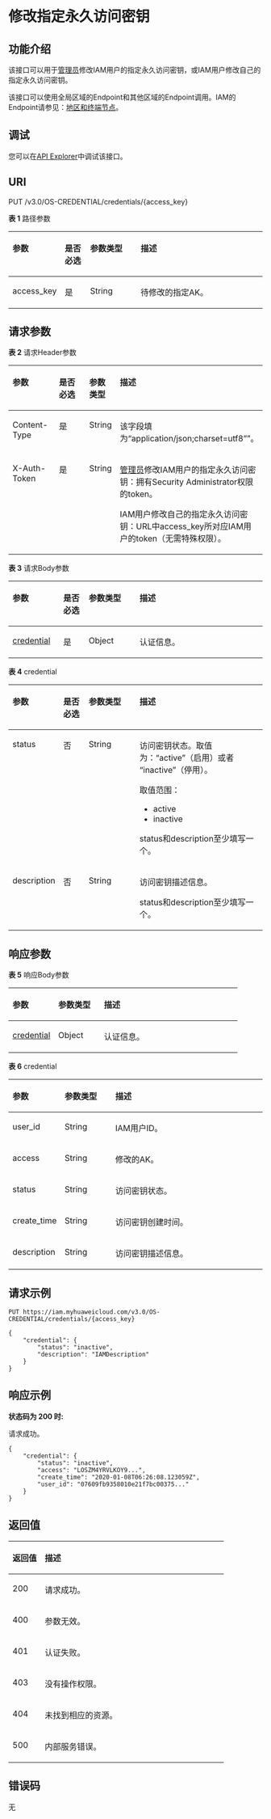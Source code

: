 # 修改指定永久访问密钥<a name="iam_03_0004"></a>

## 功能介绍<a name="zh-cn_topic_0221482390_section81630136365"></a>

该接口可以用于[管理员](https://support.huaweicloud.com/usermanual-iam/iam_01_0001.html)修改IAM用户的指定永久访问密钥，或IAM用户修改自己的指定永久访问密钥。

该接口可以使用全局区域的Endpoint和其他区域的Endpoint调用。IAM的Endpoint请参见：[地区和终端节点](https://developer.huaweicloud.com/endpoint?IAM)。

## 调试<a name="section19087108563"></a>

您可以在[API Explorer](https://apiexplorer.developer.huaweicloud.com/apiexplorer/doc?product=IAM&api=UpdatePermanentAccessKey)中调试该接口。

## URI<a name="zh-cn_topic_0221482390_section171661113153618"></a>

PUT /v3.0/OS-CREDENTIAL/credentials/\{access\_key\}

**表 1**  路径参数

<a name="zh-cn_topic_0221482390_table15169413183615"></a>
<table><thead align="left"><tr id="zh-cn_topic_0221482390_row016841303614"><th class="cellrowborder" valign="top" width="20%" id="mcps1.2.5.1.1"><p id="zh-cn_topic_0221482390_p16170141318368"><a name="zh-cn_topic_0221482390_p16170141318368"></a><a name="zh-cn_topic_0221482390_p16170141318368"></a>参数</p>
</th>
<th class="cellrowborder" valign="top" width="10%" id="mcps1.2.5.1.2"><p id="zh-cn_topic_0221482390_p61711613183616"><a name="zh-cn_topic_0221482390_p61711613183616"></a><a name="zh-cn_topic_0221482390_p61711613183616"></a>是否必选</p>
</th>
<th class="cellrowborder" valign="top" width="20%" id="mcps1.2.5.1.3"><p id="zh-cn_topic_0221482390_p20172121314369"><a name="zh-cn_topic_0221482390_p20172121314369"></a><a name="zh-cn_topic_0221482390_p20172121314369"></a>参数类型</p>
</th>
<th class="cellrowborder" valign="top" width="50%" id="mcps1.2.5.1.4"><p id="zh-cn_topic_0221482390_p417212137368"><a name="zh-cn_topic_0221482390_p417212137368"></a><a name="zh-cn_topic_0221482390_p417212137368"></a>描述</p>
</th>
</tr>
</thead>
<tbody><tr id="zh-cn_topic_0221482390_row11168151383619"><td class="cellrowborder" valign="top" width="20%" headers="mcps1.2.5.1.1 "><p id="zh-cn_topic_0221482390_p1717313139369"><a name="zh-cn_topic_0221482390_p1717313139369"></a><a name="zh-cn_topic_0221482390_p1717313139369"></a>access_key</p>
</td>
<td class="cellrowborder" valign="top" width="10%" headers="mcps1.2.5.1.2 "><p id="zh-cn_topic_0221482390_p2017461333613"><a name="zh-cn_topic_0221482390_p2017461333613"></a><a name="zh-cn_topic_0221482390_p2017461333613"></a>是</p>
</td>
<td class="cellrowborder" valign="top" width="20%" headers="mcps1.2.5.1.3 "><p id="zh-cn_topic_0221482390_p817420131366"><a name="zh-cn_topic_0221482390_p817420131366"></a><a name="zh-cn_topic_0221482390_p817420131366"></a>String</p>
</td>
<td class="cellrowborder" valign="top" width="50%" headers="mcps1.2.5.1.4 "><p id="zh-cn_topic_0221482390_p9175131353614"><a name="zh-cn_topic_0221482390_p9175131353614"></a><a name="zh-cn_topic_0221482390_p9175131353614"></a>待修改的指定AK。</p>
</td>
</tr>
</tbody>
</table>

## 请求参数<a name="zh-cn_topic_0221482390_section11762136360"></a>

**表 2**  请求Header参数

<a name="zh-cn_topic_0221482390_HeaderParameter"></a>
<table><thead align="left"><tr id="zh-cn_topic_0221482390_row1017711393611"><th class="cellrowborder" valign="top" width="20%" id="mcps1.2.5.1.1"><p id="zh-cn_topic_0221482390_p1917817133364"><a name="zh-cn_topic_0221482390_p1917817133364"></a><a name="zh-cn_topic_0221482390_p1917817133364"></a>参数</p>
</th>
<th class="cellrowborder" valign="top" width="20%" id="mcps1.2.5.1.2"><p id="zh-cn_topic_0221482390_p13179111373620"><a name="zh-cn_topic_0221482390_p13179111373620"></a><a name="zh-cn_topic_0221482390_p13179111373620"></a>是否必选</p>
</th>
<th class="cellrowborder" valign="top" width="10%" id="mcps1.2.5.1.3"><p id="zh-cn_topic_0221482390_p3180171373615"><a name="zh-cn_topic_0221482390_p3180171373615"></a><a name="zh-cn_topic_0221482390_p3180171373615"></a>参数类型</p>
</th>
<th class="cellrowborder" valign="top" width="50%" id="mcps1.2.5.1.4"><p id="zh-cn_topic_0221482390_p151805139361"><a name="zh-cn_topic_0221482390_p151805139361"></a><a name="zh-cn_topic_0221482390_p151805139361"></a>描述</p>
</th>
</tr>
</thead>
<tbody><tr id="zh-cn_topic_0221482390_row191771813143618"><td class="cellrowborder" valign="top" width="20%" headers="mcps1.2.5.1.1 "><p id="zh-cn_topic_0221482390_p1418121383612"><a name="zh-cn_topic_0221482390_p1418121383612"></a><a name="zh-cn_topic_0221482390_p1418121383612"></a>Content-Type</p>
</td>
<td class="cellrowborder" valign="top" width="20%" headers="mcps1.2.5.1.2 "><p id="zh-cn_topic_0221482390_p0182121393620"><a name="zh-cn_topic_0221482390_p0182121393620"></a><a name="zh-cn_topic_0221482390_p0182121393620"></a>是</p>
</td>
<td class="cellrowborder" valign="top" width="10%" headers="mcps1.2.5.1.3 "><p id="zh-cn_topic_0221482390_p14182151303615"><a name="zh-cn_topic_0221482390_p14182151303615"></a><a name="zh-cn_topic_0221482390_p14182151303615"></a>String</p>
</td>
<td class="cellrowborder" valign="top" width="50%" headers="mcps1.2.5.1.4 "><p id="zh-cn_topic_0221482390_p161831413193618"><a name="zh-cn_topic_0221482390_p161831413193618"></a><a name="zh-cn_topic_0221482390_p161831413193618"></a>该字段填为“application/json;charset=utf8””。</p>
</td>
</tr>
<tr id="zh-cn_topic_0221482390_row1817715135367"><td class="cellrowborder" valign="top" width="20%" headers="mcps1.2.5.1.1 "><p id="zh-cn_topic_0221482390_p31843139362"><a name="zh-cn_topic_0221482390_p31843139362"></a><a name="zh-cn_topic_0221482390_p31843139362"></a>X-Auth-Token</p>
</td>
<td class="cellrowborder" valign="top" width="20%" headers="mcps1.2.5.1.2 "><p id="zh-cn_topic_0221482390_p4185513173617"><a name="zh-cn_topic_0221482390_p4185513173617"></a><a name="zh-cn_topic_0221482390_p4185513173617"></a>是</p>
</td>
<td class="cellrowborder" valign="top" width="10%" headers="mcps1.2.5.1.3 "><p id="zh-cn_topic_0221482390_p0185151315364"><a name="zh-cn_topic_0221482390_p0185151315364"></a><a name="zh-cn_topic_0221482390_p0185151315364"></a>String</p>
</td>
<td class="cellrowborder" valign="top" width="50%" headers="mcps1.2.5.1.4 "><p id="zh-cn_topic_0221482390_p4186171303617"><a name="zh-cn_topic_0221482390_p4186171303617"></a><a name="zh-cn_topic_0221482390_p4186171303617"></a><a href="https://support.huaweicloud.com/usermanual-iam/iam_01_0001.html" target="_blank" rel="noopener noreferrer">管理员</a>修改IAM用户的指定永久访问密钥：拥有Security Administrator权限的token。</p>
<p id="zh-cn_topic_0221482390_p17187141317363"><a name="zh-cn_topic_0221482390_p17187141317363"></a><a name="zh-cn_topic_0221482390_p17187141317363"></a>IAM用户修改自己的指定永久访问密钥：URL中access_key所对应IAM用户的token（无需特殊权限）。</p>
</td>
</tr>
</tbody>
</table>

**表 3**  请求Body参数

<a name="zh-cn_topic_0221482390_requestParameter"></a>
<table><thead align="left"><tr id="zh-cn_topic_0221482390_row11188111343611"><th class="cellrowborder" valign="top" width="20%" id="mcps1.2.5.1.1"><p id="zh-cn_topic_0221482390_p17189111314362"><a name="zh-cn_topic_0221482390_p17189111314362"></a><a name="zh-cn_topic_0221482390_p17189111314362"></a>参数</p>
</th>
<th class="cellrowborder" valign="top" width="10%" id="mcps1.2.5.1.2"><p id="zh-cn_topic_0221482390_p518971353611"><a name="zh-cn_topic_0221482390_p518971353611"></a><a name="zh-cn_topic_0221482390_p518971353611"></a>是否必选</p>
</th>
<th class="cellrowborder" valign="top" width="20%" id="mcps1.2.5.1.3"><p id="zh-cn_topic_0221482390_p1190111315368"><a name="zh-cn_topic_0221482390_p1190111315368"></a><a name="zh-cn_topic_0221482390_p1190111315368"></a>参数类型</p>
</th>
<th class="cellrowborder" valign="top" width="50%" id="mcps1.2.5.1.4"><p id="zh-cn_topic_0221482390_p919119138369"><a name="zh-cn_topic_0221482390_p919119138369"></a><a name="zh-cn_topic_0221482390_p919119138369"></a>描述</p>
</th>
</tr>
</thead>
<tbody><tr id="zh-cn_topic_0221482390_row618815131366"><td class="cellrowborder" valign="top" width="20%" headers="mcps1.2.5.1.1 "><p id="zh-cn_topic_0221482390_p91911113123616"><a name="zh-cn_topic_0221482390_p91911113123616"></a><a name="zh-cn_topic_0221482390_p91911113123616"></a><a href="#zh-cn_topic_0221482390_request_Rq45Credential">credential</a></p>
</td>
<td class="cellrowborder" valign="top" width="10%" headers="mcps1.2.5.1.2 "><p id="zh-cn_topic_0221482390_p191921613113616"><a name="zh-cn_topic_0221482390_p191921613113616"></a><a name="zh-cn_topic_0221482390_p191921613113616"></a>是</p>
</td>
<td class="cellrowborder" valign="top" width="20%" headers="mcps1.2.5.1.3 "><p id="zh-cn_topic_0221482390_p1019371318368"><a name="zh-cn_topic_0221482390_p1019371318368"></a><a name="zh-cn_topic_0221482390_p1019371318368"></a>Object</p>
</td>
<td class="cellrowborder" valign="top" width="50%" headers="mcps1.2.5.1.4 "><p id="zh-cn_topic_0221482390_p171943134362"><a name="zh-cn_topic_0221482390_p171943134362"></a><a name="zh-cn_topic_0221482390_p171943134362"></a>认证信息。</p>
</td>
</tr>
</tbody>
</table>

**表 4**  credential

<a name="zh-cn_topic_0221482390_request_Rq45Credential"></a>
<table><thead align="left"><tr id="zh-cn_topic_0221482390_row119491373611"><th class="cellrowborder" valign="top" width="20%" id="mcps1.2.5.1.1"><p id="zh-cn_topic_0221482390_p11959137367"><a name="zh-cn_topic_0221482390_p11959137367"></a><a name="zh-cn_topic_0221482390_p11959137367"></a>参数</p>
</th>
<th class="cellrowborder" valign="top" width="10%" id="mcps1.2.5.1.2"><p id="zh-cn_topic_0221482390_p1319631343619"><a name="zh-cn_topic_0221482390_p1319631343619"></a><a name="zh-cn_topic_0221482390_p1319631343619"></a>是否必选</p>
</th>
<th class="cellrowborder" valign="top" width="20%" id="mcps1.2.5.1.3"><p id="zh-cn_topic_0221482390_p1619710137367"><a name="zh-cn_topic_0221482390_p1619710137367"></a><a name="zh-cn_topic_0221482390_p1619710137367"></a>参数类型</p>
</th>
<th class="cellrowborder" valign="top" width="50%" id="mcps1.2.5.1.4"><p id="zh-cn_topic_0221482390_p919771313616"><a name="zh-cn_topic_0221482390_p919771313616"></a><a name="zh-cn_topic_0221482390_p919771313616"></a>描述</p>
</th>
</tr>
</thead>
<tbody><tr id="zh-cn_topic_0221482390_row419416134361"><td class="cellrowborder" valign="top" width="20%" headers="mcps1.2.5.1.1 "><p id="zh-cn_topic_0221482390_p819841314361"><a name="zh-cn_topic_0221482390_p819841314361"></a><a name="zh-cn_topic_0221482390_p819841314361"></a>status</p>
</td>
<td class="cellrowborder" valign="top" width="10%" headers="mcps1.2.5.1.2 "><p id="zh-cn_topic_0221482390_p4199713183614"><a name="zh-cn_topic_0221482390_p4199713183614"></a><a name="zh-cn_topic_0221482390_p4199713183614"></a>否</p>
</td>
<td class="cellrowborder" valign="top" width="20%" headers="mcps1.2.5.1.3 "><p id="zh-cn_topic_0221482390_p152001413153620"><a name="zh-cn_topic_0221482390_p152001413153620"></a><a name="zh-cn_topic_0221482390_p152001413153620"></a>String</p>
</td>
<td class="cellrowborder" valign="top" width="50%" headers="mcps1.2.5.1.4 "><p id="zh-cn_topic_0221482390_p1520114138366"><a name="zh-cn_topic_0221482390_p1520114138366"></a><a name="zh-cn_topic_0221482390_p1520114138366"></a>访问密钥状态。取值为：“active”（启用）或者 “inactive”（停用）。</p>
<p id="zh-cn_topic_0221482390_p122016133363"><a name="zh-cn_topic_0221482390_p122016133363"></a><a name="zh-cn_topic_0221482390_p122016133363"></a>取值范围：</p>
<a name="zh-cn_topic_0221482390_ul12024134362"></a><a name="zh-cn_topic_0221482390_ul12024134362"></a><ul id="zh-cn_topic_0221482390_ul12024134362"><li>active</li><li>inactive</li></ul>
<p id="p326512341214"><a name="p326512341214"></a><a name="p326512341214"></a>status和description至少填写一个。</p>
</td>
</tr>
<tr id="zh-cn_topic_0221482390_row219401343619"><td class="cellrowborder" valign="top" width="20%" headers="mcps1.2.5.1.1 "><p id="zh-cn_topic_0221482390_p14204141363613"><a name="zh-cn_topic_0221482390_p14204141363613"></a><a name="zh-cn_topic_0221482390_p14204141363613"></a>description</p>
</td>
<td class="cellrowborder" valign="top" width="10%" headers="mcps1.2.5.1.2 "><p id="zh-cn_topic_0221482390_p1720531316369"><a name="zh-cn_topic_0221482390_p1720531316369"></a><a name="zh-cn_topic_0221482390_p1720531316369"></a>否</p>
</td>
<td class="cellrowborder" valign="top" width="20%" headers="mcps1.2.5.1.3 "><p id="zh-cn_topic_0221482390_p102051213173612"><a name="zh-cn_topic_0221482390_p102051213173612"></a><a name="zh-cn_topic_0221482390_p102051213173612"></a>String</p>
</td>
<td class="cellrowborder" valign="top" width="50%" headers="mcps1.2.5.1.4 "><p id="zh-cn_topic_0221482390_p320613136361"><a name="zh-cn_topic_0221482390_p320613136361"></a><a name="zh-cn_topic_0221482390_p320613136361"></a>访问密钥描述信息。</p>
<p id="p155493617116"><a name="p155493617116"></a><a name="p155493617116"></a>status和description至少填写一个。</p>
</td>
</tr>
</tbody>
</table>

## 响应参数<a name="zh-cn_topic_0221482390_section17207151373613"></a>

**表 5**  响应Body参数

<a name="zh-cn_topic_0221482390_responseParameter"></a>
<table><thead align="left"><tr id="zh-cn_topic_0221482390_row3208171323618"><th class="cellrowborder" valign="top" width="20%" id="mcps1.2.4.1.1"><p id="zh-cn_topic_0221482390_p620991333615"><a name="zh-cn_topic_0221482390_p620991333615"></a><a name="zh-cn_topic_0221482390_p620991333615"></a>参数</p>
</th>
<th class="cellrowborder" valign="top" width="20%" id="mcps1.2.4.1.2"><p id="zh-cn_topic_0221482390_p14210413103612"><a name="zh-cn_topic_0221482390_p14210413103612"></a><a name="zh-cn_topic_0221482390_p14210413103612"></a>参数类型</p>
</th>
<th class="cellrowborder" valign="top" width="60%" id="mcps1.2.4.1.3"><p id="zh-cn_topic_0221482390_p1121081363612"><a name="zh-cn_topic_0221482390_p1121081363612"></a><a name="zh-cn_topic_0221482390_p1121081363612"></a>描述</p>
</th>
</tr>
</thead>
<tbody><tr id="zh-cn_topic_0221482390_row1420871373613"><td class="cellrowborder" valign="top" width="20%" headers="mcps1.2.4.1.1 "><p id="zh-cn_topic_0221482390_p1421151318366"><a name="zh-cn_topic_0221482390_p1421151318366"></a><a name="zh-cn_topic_0221482390_p1421151318366"></a><a href="#zh-cn_topic_0221482390_response_Rs45Credential">credential</a></p>
</td>
<td class="cellrowborder" valign="top" width="20%" headers="mcps1.2.4.1.2 "><p id="zh-cn_topic_0221482390_p121221315368"><a name="zh-cn_topic_0221482390_p121221315368"></a><a name="zh-cn_topic_0221482390_p121221315368"></a>Object</p>
</td>
<td class="cellrowborder" valign="top" width="60%" headers="mcps1.2.4.1.3 "><p id="zh-cn_topic_0221482390_p4213181317363"><a name="zh-cn_topic_0221482390_p4213181317363"></a><a name="zh-cn_topic_0221482390_p4213181317363"></a>认证信息。</p>
</td>
</tr>
</tbody>
</table>

**表 6**  credential

<a name="zh-cn_topic_0221482390_response_Rs45Credential"></a>
<table><thead align="left"><tr id="zh-cn_topic_0221482390_row1621311313369"><th class="cellrowborder" valign="top" width="20%" id="mcps1.2.4.1.1"><p id="zh-cn_topic_0221482390_p8214111310363"><a name="zh-cn_topic_0221482390_p8214111310363"></a><a name="zh-cn_topic_0221482390_p8214111310363"></a>参数</p>
</th>
<th class="cellrowborder" valign="top" width="20%" id="mcps1.2.4.1.2"><p id="zh-cn_topic_0221482390_p19215813143610"><a name="zh-cn_topic_0221482390_p19215813143610"></a><a name="zh-cn_topic_0221482390_p19215813143610"></a>参数类型</p>
</th>
<th class="cellrowborder" valign="top" width="60%" id="mcps1.2.4.1.3"><p id="zh-cn_topic_0221482390_p421651343619"><a name="zh-cn_topic_0221482390_p421651343619"></a><a name="zh-cn_topic_0221482390_p421651343619"></a>描述</p>
</th>
</tr>
</thead>
<tbody><tr id="zh-cn_topic_0221482390_row9213913153618"><td class="cellrowborder" valign="top" width="20%" headers="mcps1.2.4.1.1 "><p id="zh-cn_topic_0221482390_p19217513173613"><a name="zh-cn_topic_0221482390_p19217513173613"></a><a name="zh-cn_topic_0221482390_p19217513173613"></a>user_id</p>
</td>
<td class="cellrowborder" valign="top" width="20%" headers="mcps1.2.4.1.2 "><p id="zh-cn_topic_0221482390_p1121751311369"><a name="zh-cn_topic_0221482390_p1121751311369"></a><a name="zh-cn_topic_0221482390_p1121751311369"></a>String</p>
</td>
<td class="cellrowborder" valign="top" width="60%" headers="mcps1.2.4.1.3 "><p id="zh-cn_topic_0221482390_p15218121373613"><a name="zh-cn_topic_0221482390_p15218121373613"></a><a name="zh-cn_topic_0221482390_p15218121373613"></a>IAM用户ID。</p>
</td>
</tr>
<tr id="zh-cn_topic_0221482390_row7213121313618"><td class="cellrowborder" valign="top" width="20%" headers="mcps1.2.4.1.1 "><p id="zh-cn_topic_0221482390_p821911317365"><a name="zh-cn_topic_0221482390_p821911317365"></a><a name="zh-cn_topic_0221482390_p821911317365"></a>access</p>
</td>
<td class="cellrowborder" valign="top" width="20%" headers="mcps1.2.4.1.2 "><p id="zh-cn_topic_0221482390_p2219101353619"><a name="zh-cn_topic_0221482390_p2219101353619"></a><a name="zh-cn_topic_0221482390_p2219101353619"></a>String</p>
</td>
<td class="cellrowborder" valign="top" width="60%" headers="mcps1.2.4.1.3 "><p id="zh-cn_topic_0221482390_p222011130360"><a name="zh-cn_topic_0221482390_p222011130360"></a><a name="zh-cn_topic_0221482390_p222011130360"></a>修改的AK。</p>
</td>
</tr>
<tr id="zh-cn_topic_0221482390_row621381343615"><td class="cellrowborder" valign="top" width="20%" headers="mcps1.2.4.1.1 "><p id="zh-cn_topic_0221482390_p1722117134369"><a name="zh-cn_topic_0221482390_p1722117134369"></a><a name="zh-cn_topic_0221482390_p1722117134369"></a>status</p>
</td>
<td class="cellrowborder" valign="top" width="20%" headers="mcps1.2.4.1.2 "><p id="zh-cn_topic_0221482390_p2022114132365"><a name="zh-cn_topic_0221482390_p2022114132365"></a><a name="zh-cn_topic_0221482390_p2022114132365"></a>String</p>
</td>
<td class="cellrowborder" valign="top" width="60%" headers="mcps1.2.4.1.3 "><p id="zh-cn_topic_0221482390_p13222101319362"><a name="zh-cn_topic_0221482390_p13222101319362"></a><a name="zh-cn_topic_0221482390_p13222101319362"></a>访问密钥状态。</p>
</td>
</tr>
<tr id="zh-cn_topic_0221482390_row5213141303615"><td class="cellrowborder" valign="top" width="20%" headers="mcps1.2.4.1.1 "><p id="zh-cn_topic_0221482390_p112232139360"><a name="zh-cn_topic_0221482390_p112232139360"></a><a name="zh-cn_topic_0221482390_p112232139360"></a>create_time</p>
</td>
<td class="cellrowborder" valign="top" width="20%" headers="mcps1.2.4.1.2 "><p id="zh-cn_topic_0221482390_p4224161317367"><a name="zh-cn_topic_0221482390_p4224161317367"></a><a name="zh-cn_topic_0221482390_p4224161317367"></a>String</p>
</td>
<td class="cellrowborder" valign="top" width="60%" headers="mcps1.2.4.1.3 "><p id="zh-cn_topic_0221482390_p19224613133619"><a name="zh-cn_topic_0221482390_p19224613133619"></a><a name="zh-cn_topic_0221482390_p19224613133619"></a>访问密钥创建时间。</p>
</td>
</tr>
<tr id="zh-cn_topic_0221482390_row18214121318363"><td class="cellrowborder" valign="top" width="20%" headers="mcps1.2.4.1.1 "><p id="zh-cn_topic_0221482390_p4225111320363"><a name="zh-cn_topic_0221482390_p4225111320363"></a><a name="zh-cn_topic_0221482390_p4225111320363"></a>description</p>
</td>
<td class="cellrowborder" valign="top" width="20%" headers="mcps1.2.4.1.2 "><p id="zh-cn_topic_0221482390_p1922618133367"><a name="zh-cn_topic_0221482390_p1922618133367"></a><a name="zh-cn_topic_0221482390_p1922618133367"></a>String</p>
</td>
<td class="cellrowborder" valign="top" width="60%" headers="mcps1.2.4.1.3 "><p id="zh-cn_topic_0221482390_p422671316365"><a name="zh-cn_topic_0221482390_p422671316365"></a><a name="zh-cn_topic_0221482390_p422671316365"></a>访问密钥描述信息。</p>
</td>
</tr>
</tbody>
</table>

## 请求示例<a name="zh-cn_topic_0221482390_section172278134362"></a>

```
PUT https://iam.myhuaweicloud.com/v3.0/OS-CREDENTIAL/credentials/{access_key}
```

```
{
    "credential": {
        "status": "inactive",
        "description": "IAMDescription"
    }
}
```

## 响应示例<a name="zh-cn_topic_0221482390_section123310131368"></a>

**状态码为 200 时:**

请求成功。

```
{
    "credential": {
        "status": "inactive",
        "access": "LOSZM4YRVLKOY9...",
        "create_time": "2020-01-08T06:26:08.123059Z",
        "user_id": "07609fb9358010e21f7bc00375..."
    }
}
```

## 返回值<a name="zh-cn_topic_0221482390_section0240171311361"></a>

<a name="zh-cn_topic_0221482390_table2424"></a>
<table><thead align="left"><tr id="zh-cn_topic_0221482390_row7241141323611"><th class="cellrowborder" valign="top" width="15%" id="mcps1.1.3.1.1"><p id="zh-cn_topic_0221482390_p8242111310365"><a name="zh-cn_topic_0221482390_p8242111310365"></a><a name="zh-cn_topic_0221482390_p8242111310365"></a>返回值</p>
</th>
<th class="cellrowborder" valign="top" width="85%" id="mcps1.1.3.1.2"><p id="zh-cn_topic_0221482390_p1224311363614"><a name="zh-cn_topic_0221482390_p1224311363614"></a><a name="zh-cn_topic_0221482390_p1224311363614"></a>描述</p>
</th>
</tr>
</thead>
<tbody><tr id="zh-cn_topic_0221482390_row12241713123615"><td class="cellrowborder" valign="top" width="15%" headers="mcps1.1.3.1.1 "><p id="zh-cn_topic_0221482390_p142431013163619"><a name="zh-cn_topic_0221482390_p142431013163619"></a><a name="zh-cn_topic_0221482390_p142431013163619"></a>200</p>
</td>
<td class="cellrowborder" valign="top" width="85%" headers="mcps1.1.3.1.2 "><p id="zh-cn_topic_0221482390_p19244131311362"><a name="zh-cn_topic_0221482390_p19244131311362"></a><a name="zh-cn_topic_0221482390_p19244131311362"></a>请求成功。</p>
</td>
</tr>
<tr id="zh-cn_topic_0221482390_row724191383620"><td class="cellrowborder" valign="top" width="15%" headers="mcps1.1.3.1.1 "><p id="zh-cn_topic_0221482390_p1824521316365"><a name="zh-cn_topic_0221482390_p1824521316365"></a><a name="zh-cn_topic_0221482390_p1824521316365"></a>400</p>
</td>
<td class="cellrowborder" valign="top" width="85%" headers="mcps1.1.3.1.2 "><p id="zh-cn_topic_0221482390_p18246161313364"><a name="zh-cn_topic_0221482390_p18246161313364"></a><a name="zh-cn_topic_0221482390_p18246161313364"></a>参数无效。</p>
</td>
</tr>
<tr id="zh-cn_topic_0221482390_row624111133368"><td class="cellrowborder" valign="top" width="15%" headers="mcps1.1.3.1.1 "><p id="zh-cn_topic_0221482390_p924612133368"><a name="zh-cn_topic_0221482390_p924612133368"></a><a name="zh-cn_topic_0221482390_p924612133368"></a>401</p>
</td>
<td class="cellrowborder" valign="top" width="85%" headers="mcps1.1.3.1.2 "><p id="zh-cn_topic_0221482390_p1924791318361"><a name="zh-cn_topic_0221482390_p1924791318361"></a><a name="zh-cn_topic_0221482390_p1924791318361"></a>认证失败。</p>
</td>
</tr>
<tr id="zh-cn_topic_0221482390_row15241101363612"><td class="cellrowborder" valign="top" width="15%" headers="mcps1.1.3.1.1 "><p id="zh-cn_topic_0221482390_p10248213173610"><a name="zh-cn_topic_0221482390_p10248213173610"></a><a name="zh-cn_topic_0221482390_p10248213173610"></a>403</p>
</td>
<td class="cellrowborder" valign="top" width="85%" headers="mcps1.1.3.1.2 "><p id="zh-cn_topic_0221482390_p324918137366"><a name="zh-cn_topic_0221482390_p324918137366"></a><a name="zh-cn_topic_0221482390_p324918137366"></a>没有操作权限。</p>
</td>
</tr>
<tr id="zh-cn_topic_0221482390_row12241111323611"><td class="cellrowborder" valign="top" width="15%" headers="mcps1.1.3.1.1 "><p id="zh-cn_topic_0221482390_p9249171393616"><a name="zh-cn_topic_0221482390_p9249171393616"></a><a name="zh-cn_topic_0221482390_p9249171393616"></a>404</p>
</td>
<td class="cellrowborder" valign="top" width="85%" headers="mcps1.1.3.1.2 "><p id="zh-cn_topic_0221482390_p125016139368"><a name="zh-cn_topic_0221482390_p125016139368"></a><a name="zh-cn_topic_0221482390_p125016139368"></a>未找到相应的资源。</p>
</td>
</tr>
<tr id="zh-cn_topic_0221482390_row16241101311365"><td class="cellrowborder" valign="top" width="15%" headers="mcps1.1.3.1.1 "><p id="zh-cn_topic_0221482390_p142514136367"><a name="zh-cn_topic_0221482390_p142514136367"></a><a name="zh-cn_topic_0221482390_p142514136367"></a>500</p>
</td>
<td class="cellrowborder" valign="top" width="85%" headers="mcps1.1.3.1.2 "><p id="zh-cn_topic_0221482390_p6251101316361"><a name="zh-cn_topic_0221482390_p6251101316361"></a><a name="zh-cn_topic_0221482390_p6251101316361"></a>内部服务错误。</p>
</td>
</tr>
</tbody>
</table>

## 错误码<a name="zh-cn_topic_0221482390_section025251319367"></a>

无

